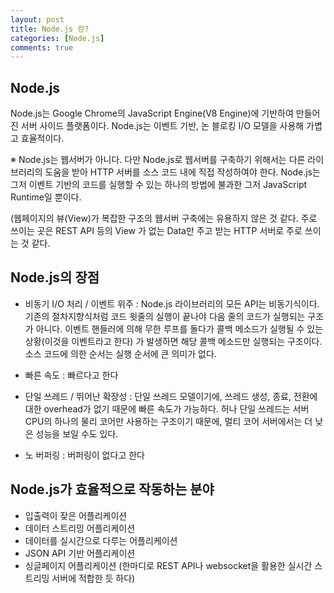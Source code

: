 ```yaml
---
layout: post
title: Node.js 란?
categories: [Node.js]
comments: true
---
```


## Node.js

Node.js는 Google Chrome의 JavaScript Engine(V8 Engine)에 기반하여 만들어진 서버 사이드 플랫폼이다.
Node.js는 이벤트 기반, 논 블로킹 I/O 모델을 사용해 가볍고 효율적이다.

※ Node.js는 웹서버가 아니다. 다만 Node.js로 웹서버를 구축하기 위해서는 다른 라이브러리의 도움을 받아 HTTP 서버를 소스 코드 내에 직접 작성하여야 한다. Node.js는 그저 이벤트 기반의 코드를 실행할 수 있는 하나의 방법에 불과한 그저 JavaScript Runtime일 뿐이다.

(웹페이지의 뷰(View)가 복잡한 구조의 웹서버 구축에는 유용하지 않은 것 같다. 주로 쓰이는 곳은 REST API 등의 View 가 없는 Data만 주고 받는 HTTP 서버로 주로 쓰이는 것 같다.


## Node.js의 장점

- 비동기 I/O 처리 / 이벤트 위주 : Node.js 라이브러리의 모든 API는 비동기식이다. 기존의 절차지향식처럼 코드 윗줄의 실행이 끝나야 다음 줄의 코드가 실행되는 구조가 아니다. 이벤트 핸들러에 의해 무한 루프를 돌다가 콜백 메소드가 실행될 수 있는 상황(이것을 이벤트라고 한다) 가 발생하면 해당 콜백 메소드만 실행되는 구조이다. 소스 코드에 의한 순서는 실행 순서에 큰 의미가 없다.

- 빠른 속도 : 빠르다고 한다

- 단일 쓰레드 / 뛰어난 확장성 : 단일 쓰레드 모델이기에, 쓰레드 생성, 종료, 전환에 대한 overhead가 없기 때문에 빠른 속도가 가능하다. 허나 단일 쓰레드는 서버 CPU의 하나의 물리 코어만 사용하는 구조이기 때문에, 멀티 코어 서버에서는 더 낮은 성능을 보일 수도 있다.

- 노 버퍼링 : 버퍼링이 없다고 한다


## Node.js가 효율적으로 작동하는 분야

- 입출력이 잦은 어플리케이션
- 데이터 스트리밍 어플리케이션
- 데이터를 실시간으로 다루는 어플리케이션
- JSON API 기반 어플리케이션
- 싱글페이지 어플리케이션
(한마디로 REST API나 websocket을 활용한 실시간 스트리밍 서버에 적합한 듯 하다)





